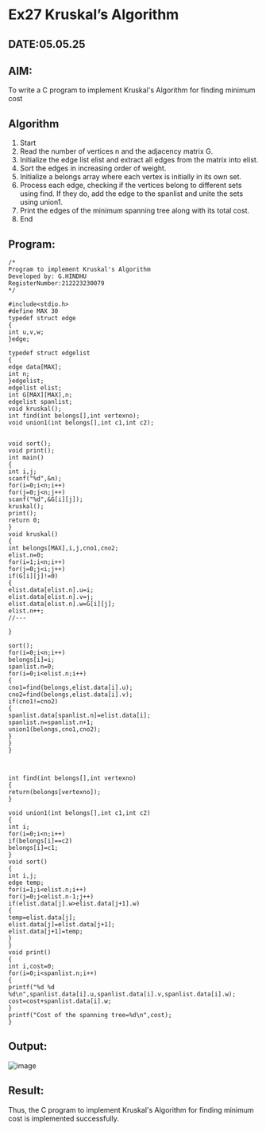 # Ex27 Kruskal’s Algorithm
## DATE:05.05.25
## AIM:
To write a C program to implement Kruskal's Algorithm for finding minimum cost

## Algorithm
1. Start 
2. Read the number of vertices n and the adjacency matrix G. 
3. Initialize the edge list elist and extract all edges from the matrix into elist. 
4. Sort the edges in increasing order of weight. 
5. Initialize a belongs array where each vertex is initially in its own set. 
6. Process each edge, checking if the vertices belong to different sets using find. If they do, add 
the edge to the spanlist and unite the sets using union1. 
7. Print the edges of the minimum spanning tree along with its total cost. 
8. End  

## Program:
```
/*
Program to implement Kruskal's Algorithm
Developed by: G.HINDHU
RegisterNumber:212223230079  
*/
```
```
#include<stdio.h> 
#define MAX 30 
typedef struct edge 
{ 
int u,v,w; 
}edge; 
 
typedef struct edgelist 
{ 
edge data[MAX]; 
int n; 
}edgelist; 
edgelist elist; 
int G[MAX][MAX],n; 
edgelist spanlist; 
void kruskal(); 
int find(int belongs[],int vertexno); 
void union1(int belongs[],int c1,int c2); 
  
  
void sort(); 
void print(); 
int main() 
{ 
int i,j; 
scanf("%d",&n); 
for(i=0;i<n;i++) 
for(j=0;j<n;j++) 
scanf("%d",&G[i][j]); 
kruskal(); 
print(); 
return 0; 
} 
void kruskal() 
{ 
int belongs[MAX],i,j,cno1,cno2; 
elist.n=0; 
for(i=1;i<n;i++) 
for(j=0;j<i;j++) 
if(G[i][j]!=0) 
{ 
elist.data[elist.n].u=i; 
elist.data[elist.n].v=j; 
elist.data[elist.n].w=G[i][j]; 
elist.n++; 
//--- 
 
} 
 
sort(); 
for(i=0;i<n;i++) 
belongs[i]=i; 
spanlist.n=0; 
for(i=0;i<elist.n;i++) 
{ 
cno1=find(belongs,elist.data[i].u); 
cno2=find(belongs,elist.data[i].v); 
if(cno1!=cno2) 
{ 
spanlist.data[spanlist.n]=elist.data[i]; 
spanlist.n=spanlist.n+1; 
union1(belongs,cno1,cno2); 
} 
} 
} 
  
  
 
int find(int belongs[],int vertexno) 
{ 
return(belongs[vertexno]); 
} 
 
void union1(int belongs[],int c1,int c2) 
{ 
int i; 
for(i=0;i<n;i++) 
if(belongs[i]==c2) 
belongs[i]=c1; 
} 
void sort() 
{ 
int i,j; 
edge temp; 
for(i=1;i<elist.n;i++) 
for(j=0;j<elist.n-1;j++) 
if(elist.data[j].w>elist.data[j+1].w) 
{ 
temp=elist.data[j]; 
elist.data[j]=elist.data[j+1]; 
elist.data[j+1]=temp; 
} 
} 
void print() 
{ 
int i,cost=0; 
for(i=0;i<spanlist.n;i++) 
{ 
printf("%d %d %d\n",spanlist.data[i].u,spanlist.data[i].v,spanlist.data[i].w); 
cost=cost+spanlist.data[i].w; 
} 
printf("Cost of the spanning tree=%d\n",cost); 
} 

```

## Output:
![image](https://github.com/user-attachments/assets/ff1ee911-d76e-460c-8aa3-38c338da2449)



## Result:
Thus, the C program to implement Kruskal's Algorithm for finding minimum cost is implemented successfully.
